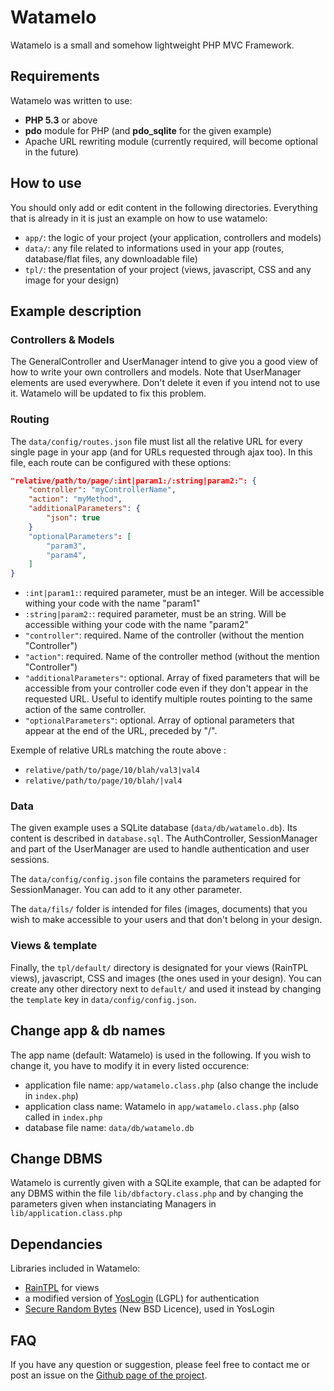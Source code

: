 Watamelo
=====

Watamelo is a small and somehow lightweight PHP MVC Framework.

## Requirements

Watamelo was written to use:
* **PHP 5.3** or above
* **pdo** module for PHP (and **pdo_sqlite** for the given example)
* Apache URL rewriting module (currently required, will become optional in the future)

## How to use

You should only add or edit content in the following directories. Everything that is already in it is just an example on how to use watamelo:
* ```app/```: the logic of your project (your application, controllers and models)
* ```data/```: any file related to informations used in your app (routes, database/flat files, any downloadable file) 
* ```tpl/```: the presentation of your project (views, javascript, CSS and any image for your design)

## Example description

### Controllers & Models

The GeneralController and UserManager intend to give you a good view of how to write your own controllers and models.
Note that UserManager elements are used everywhere. Don't delete it even if you intend not to use it. Watamelo will be updated to fix this problem.

### Routing

The ```data/config/routes.json``` file must list all the relative URL for every single page in your app (and for URLs requested through ajax too). In this file, each route can be configured with these options:

```json
"relative/path/to/page/:int|param1:/:string|param2:": {
    "controller": "myControllerName",
    "action": "myMethod",
    "additionalParameters": {
        "json": true
    }
    "optionalParameters": [
        "param3",
        "param4",
    ]
}
```

* ```:int|param1:```: required parameter, must be an integer. Will be accessible withing your code with the name "param1"
* ```:string|param2:```: required parameter, must be an string. Will be accessible withing your code with the name "param2"
* ```"controller"```: required. Name of the controller (without the mention "Controller")
* ```"action"```: required. Name of the controller method (without the mention "Controller")
* ```"additionalParameters"```: optional. Array of fixed parameters that will be accessible from your controller code even if they don't appear in the requested URL. Useful to identify multiple routes pointing to the same action of the same controller.
* ```"optionalParameters"```: optional. Array of optional parameters that appear at the end of the URL, preceded by "/".

Exemple of relative URLs matching the route above :
* ```relative/path/to/page/10/blah/val3|val4```
* ```relative/path/to/page/10/blah/|val4```


### Data

The given example uses a SQLite database (```data/db/watamelo.db```). Its content is described in ```database.sql```. The AuthController, SessionManager and part of the UserManager are used to handle authentication and user sessions.

The ```data/config/config.json``` file contains the parameters required for SessionManager. You can add to it any other parameter.

The ```data/fils/``` folder is intended for files (images, documents) that you wish to make accessible to your users and that don't belong in your design.

### Views & template

Finally, the ```tpl/default/``` directory is designated for your views (RainTPL views), javascript, CSS and images (the ones used in your design). You can create any other directory next to ```default/``` and used it instead by changing the ```template``` key in ```data/config/config.json```.

## Change app & db names

The app name (default: Watamelo) is used in the following. If you wish to change it, you have to modify it in every listed occurence:
* application file name: ```app/watamelo.class.php``` (also change the include in ```index.php```)
* application class name: Watamelo in ```app/watamelo.class.php``` (also called in ```index.php```
* database file name: ```data/db/watamelo.db```

## Change DBMS

Watamelo is currently given with a SQLite example, that can be adapted for any DBMS within the file ```lib/dbfactory.class.php``` and by changing the parameters given when instanciating Managers in ```lib/application.class.php```

## Dependancies

Libraries included in Watamelo:
* [RainTPL](http://www.raintpl.com/) for views
* a modified version of [YosLogin](https://github.com/yosko/yoslogin) (LGPL) for authentication
* [Secure Random Bytes](https://github.com/GeorgeArgyros/Secure-random-bytes-in-PHP/) (New BSD Licence), used in YosLogin

## FAQ

If you have any question or suggestion, please feel free to contact me or post an issue on the [Github page of the project](github.com/yosko/ddb/issues).
